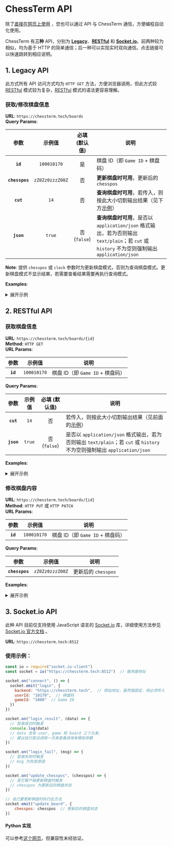 # ChessTerm API

除了[直接在网页上使用](https://chessterm.tech/) ，您也可以通过 API 与 ChessTerm 通信，方便编程自动化使用。

ChessTerm 有**三种** API，分别为 **[Legacy](#1)**、**[RESTful](#2)** 和 **[Socket.io](#3)**。前两种较为相似，均为基于 HTTP 的简单通信；后一种可以实现实时双向通信。点击链接可以快速跳转到相应说明。

## <a id="1"></a> 1. Legacy API

此方式所有 API 访问方式均为 `HTTP GET` 方法，方便浏览器调用，但此方式较 [RESTful](#2) 模式较为复杂，[RESTful](#2) 模式的语法更容易理解。

### 获取/修改棋盘信息

**URL**: `https://chessterm.tech/boards`  
**Query Params**:

|      参数      |      示例值     | 必填 (默认值) | 说明                                                                                                                                         |
|:--------------:|:---------------:|:-------------:|----------------------------------------------------------------------------------------------------------------------------------------------|
|    **`id`**    |   `100010170`   |       是      | 棋盘 ID（即 `Game ID` + 棋盘码）                                                                                                             |
| **`chesspos`** | `zZ0Zz0zzzZ00Z` |       否      | **更新棋盘时可用**，更新后的 `chesspos`                                                                                                      |
|    **`cut`**   |       `14`      |       否      | **查询棋盘时可用**，若传入，则按此大小切割输出结果（见下方[示例](#1-1-3)）                                                                   |
|   **`json`**   |      `true`     |  否 (`false`) | **查询棋盘时可用**，是否以 `application/json` 格式输出，若为否则输出 `text/plain`；若 `cut` 或 `history` 不为空则强制输出 `application/json` |

**Note**: 提供 `chesspos` 或 `clock` 参数时为更新棋盘模式，否则为查询棋盘模式。更新棋盘模式不显示结果，若需要查看结果需要再执行查询模式。

**Examples**:

<details>
  <summary>展开示例</summary>
  
#### 仅传入 `id`
```
# 请求内容
GET https://chessterm.tech/boards?id=100010170

# 返回内容
Content-Type: text/plain

0000000000000000z0Z0000000000000000000000000z0z0z0Z000000000z00Z0000000000Z000000000000000000000000000Z0000000000000000000000000000z000000000000000000000000000z000000000000000000000000000000000000
```

#### <a id="1-1-2"></a> 以 JSON 格式输出
```
# 请求内容
GET https://chessterm.tech/boards?id=100010170&json=true

# 返回内容
Content-Type: application/json

{
  "success": true,
  "message": null,
  "data": {
    "id": 100010170,
    "chesspos": "0000000000000000z0Z0000000000000000000000000z0z0z0Z000000000z00Z0000000000Z000000000000000000000000000Z0000000000000000000000000000z000000000000000000000000000z000000000000000000000000000000000000",
    "clock": null
  }
}
```

#### <a id="1-1-3"></a> 切割结果
```
# 请求内容
GET https://chessterm.tech/boards?id=100010170&cut=14

# 返回内容
Content-Type: application/json

{
  "success": true,
  "message": null,
  "data": {
    "id": 100010170,
      "chesspos": [
        "00000000000000",
        "00z0Z000000000",
        "00000000000000",
        "00z0z0z0Z00000",
        "0000z00Z000000",
        "0000Z000000000",
        "00000000000000",
        "0000Z000000000",
        "00000000000000",
        "00000z00000000",
        "00000000000000",
        "00000z00000000",
        "00000000000000",
        "00000000000000"
      ],
    "clock": null
  }
}
```

#### 更新棋盘内容
```
# 请求内容
GET https://chessterm.tech/boards?id=100010170&chesspos=0000000000000000z0Z0000000000000000000000000z0z0z0Z000000000z00Z0000000000Z000000000000000000000000000Z0000000000000000000000000000z000000000000000000000000000z000000000000000000000000000000000000

# 返回内容
Content-Type: application/json

{
  "success": true,
  "message": null
}
```

</details>

## <a id="2"></a> 2. RESTful API

### 获取棋盘信息

**URL**: `https://chessterm.tech/boards/{id}`  
**Method**: `HTTP GET`  
**URL Params**:

|   参数   |    示例值   | 说明                             |
|:--------:|:-----------:|----------------------------------|
| **`id`** | `100010170` | 棋盘 ID（即 `Game ID` + 棋盘码） |

**Query Params**:

|    参数    | 示例值 | 必填 (默认值) | 说明                                                                                                                     |
|:----------:|:------:|:-------------:|--------------------------------------------------------------------------------------------------------------------------|
|  **`cut`** |  `14`  |       否      | 若传入，则按此大小切割输出结果（见前面的[示例](#1-1-3)）                                                                 |
| **`json`** | `true` |  否 (`false`) | 是否以 `application/json` 格式输出，若为否则输出 `text/plain`；若 `cut` 或 `history` 不为空则强制输出 `application/json` |

**Examples**:

<details>
  <summary>展开示例</summary>
  
#### 仅传入 `id`
```
# 请求内容
GET https://chessterm.tech/boards/100010170

# 返回内容
Content-Type: text/plain

0000000000000000z0Z0000000000000000000000000z0z0z0Z000000000z00Z0000000000Z000000000000000000000000000Z0000000000000000000000000000z000000000000000000000000000z000000000000000000000000000000000000
```

其它参数用法与 [Legacy API](#1-1-2) 同理。

</details>

### 修改棋盘内容

**URL**: `https://chessterm.tech/boards/{id}`  
**Method**: `HTTP PUT` 或 `HTTP PATCH`  
**URL Params**:

|   参数   |    示例值   | 说明                             |
|:--------:|:-----------:|----------------------------------|
| **`id`** | `100010170` | 棋盘 ID（即 `Game ID` + 棋盘码） |

**Query Params**:

|      参数      |      示例值     | 说明                |
|:--------------:|:---------------:|---------------------|
| **`chesspos`** | `zZ0Zz0zzzZ00Z` | 更新后的 `chesspos` |

**Examples**:

<details>
  <summary>展开示例</summary>
  
#### 仅传入 `id`
```
# 请求内容
PUT https://chessterm.tech/boards/100010170
Content-Type: application/x-www-form-urlencoded

chesspos=0000000000000000z0Z0000000000000000000000000z0z0z0Z000000000z00Z0000000000Z000000000000000000000000000Z0000000000000000000000000000z000000000000000000000000000z000000000000000000000000000000000000

# 返回内容
Content-Type: application/json

{
  "success": true,
  "message": null
}
```

</details>

## <a id="3"></a> 3. Socket.io API

此种 API 目前仅支持使用 JavaScript 语言的 [Socket.io](https://socket.io/) 库，详细使用方法参见 [Socket.io 官方文档](https://socket.io/docs/) 。

**URL**: `https://chessterm.tech:8512`

### 使用示例：
```javascript
const io = require("socket.io-client")
const socket = io("https://chessterm.tech:8512")  // 服务器地址

socket.on("connect", () => {
  socket.emit("login", {
    backend: "https://chessterm.tech",  // 网站地址，虽然值固定，但必须传入
    userId: "10170",  // 棋盘码
    gameId: "1000"  // Game ID
  })
})

socket.on("login_result", (data) => {
  // 登录成功时触发
  console.log(data)
  // data 含有 user, game 和 board 三个元素，
  // 建议自行尝试调用一次来查看具体有哪些参数
})

socket.on("login_fail", (msg) => {
  // 登录失败时触发
  // msg 为失败原因
})

socket.on("update_chesspos", (chesspos) => {
  // 其它客户端更新棋盘时触发
  // chesspos 为更新后的棋盘状态
})

// 自己要更新棋盘时执行此方法
socket.emit("update_board", {
    chesspos: chesspos  // 更新后的棋盘状态
})
```

#### Python 实现

可以参考[这个网页](https://python-socketio.readthedocs.io/en/latest/client.html)，但兼容性未经验证。
